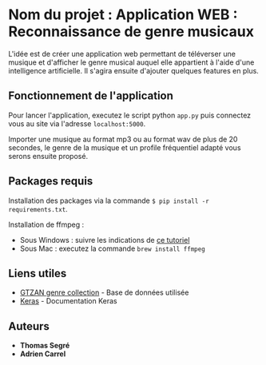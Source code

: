 # Nom du projet : Application WEB : Reconnaissance de genre musicaux

L'idée est de créer une application web permettant de téléverser une musique et d'afficher le genre musical auquel elle appartient à l'aide d'une intelligence artificielle. Il s'agira ensuite d'ajouter quelques features en plus.

## Fonctionnement de l'application

Pour lancer l'application, executez le script python `app.py` puis connectez vous au site via l'adresse `localhost:5000`.

Importer une musique au format mp3 ou au format wav de plus de 20 secondes, le genre de la musique et un profile fréquentiel adapté vous serons ensuite proposé.

## Packages requis

Installation des packages via la commande `$ pip install -r requirements.txt`.

Installation de ffmpeg :

* Sous Windows : suivre les indications de [ce tutoriel](https://www.wikihow.com/Install-FFmpeg-on-Windows)
* Sous Mac : executez la commande `brew install ffmpeg`

## Liens utiles

* [GTZAN genre collection](http://marsyas.info/index.html) - Base de données utilisée
* [Keras](https://keras.io/) - Documentation Keras

## Auteurs

* **Thomas Segré** 
* **Adrien Carrel** 